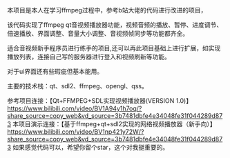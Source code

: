 本项目是本人在学习ffmpeg过程中，参考b站大佬的代码进行改进的项目，

该代码实现了ffmpeg qt音视频播放器功能，视频音频的播放、暂停、进度调节、倍速播放、界面调整、音量大小调整、音视频帧同步等功能都齐全。

适合音视频新手程序员进行练手的项目,还可以再此项目基础上进行扩展，如实现播放列表，连接自己写的服务器进行登入和视频刷新等功能。

对于ui界面还有些瑕疵但基本能用。

主要的技术栈：qt、sdl2、ffmpeg、opengl、qss。

参考项目连接：【Qt+FFMPEG+SDL实现视频播放器(VERSION 1.0)】 https://www.bilibili.com/video/BV1A94y1h7oq/?share_source=copy_web&vd_source=3b7481dbfe4e34048fe31f044289d873
本项目演示连接：【基于ffmpeg+qt+sdl2实现的网络视频播放器（新手向）】 https://www.bilibili.com/video/BV1np421y72W/?share_source=copy_web&vd_source=3b7481dbfe4e34048fe31f044289d873
如果感觉代码可以，希望你留个star，这个对我挺重要的。
